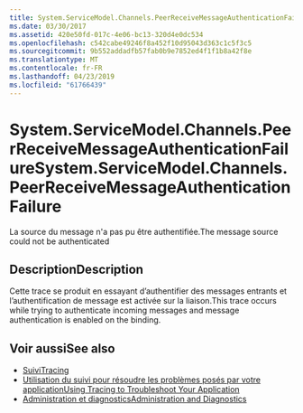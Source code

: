 ```yaml
---
title: System.ServiceModel.Channels.PeerReceiveMessageAuthenticationFailure
ms.date: 03/30/2017
ms.assetid: 420e50fd-017c-4e06-bc13-320d4e0dc534
ms.openlocfilehash: c542cabe49246f8a452f10d95043d363c1c5f3c5
ms.sourcegitcommit: 9b552addadfb57fab0b9e7852ed4f1f1b8a42f8e
ms.translationtype: MT
ms.contentlocale: fr-FR
ms.lasthandoff: 04/23/2019
ms.locfileid: "61766439"
---
```

# <a name="systemservicemodelchannelspeerreceivemessageauthenticationfailure"></a><span data-ttu-id="b9b90-102">System.ServiceModel.Channels.PeerReceiveMessageAuthenticationFailure</span><span class="sxs-lookup"><span data-stu-id="b9b90-102">System.ServiceModel.Channels.PeerReceiveMessageAuthenticationFailure</span></span>
<span data-ttu-id="b9b90-103">La source du message n'a pas pu être authentifiée.</span><span class="sxs-lookup"><span data-stu-id="b9b90-103">The message source could not be authenticated</span></span>  
  
## <a name="description"></a><span data-ttu-id="b9b90-104">Description</span><span class="sxs-lookup"><span data-stu-id="b9b90-104">Description</span></span>  
 <span data-ttu-id="b9b90-105">Cette trace se produit en essayant d’authentifier des messages entrants et l’authentification de message est activée sur la liaison.</span><span class="sxs-lookup"><span data-stu-id="b9b90-105">This trace occurs while trying to authenticate incoming messages and message authentication is enabled on the binding.</span></span>  
  
## <a name="see-also"></a><span data-ttu-id="b9b90-106">Voir aussi</span><span class="sxs-lookup"><span data-stu-id="b9b90-106">See also</span></span>

- [<span data-ttu-id="b9b90-107">Suivi</span><span class="sxs-lookup"><span data-stu-id="b9b90-107">Tracing</span></span>](../../../../../docs/framework/wcf/diagnostics/tracing/index.md)
- [<span data-ttu-id="b9b90-108">Utilisation du suivi pour résoudre les problèmes posés par votre application</span><span class="sxs-lookup"><span data-stu-id="b9b90-108">Using Tracing to Troubleshoot Your Application</span></span>](../../../../../docs/framework/wcf/diagnostics/tracing/using-tracing-to-troubleshoot-your-application.md)
- [<span data-ttu-id="b9b90-109">Administration et diagnostics</span><span class="sxs-lookup"><span data-stu-id="b9b90-109">Administration and Diagnostics</span></span>](../../../../../docs/framework/wcf/diagnostics/index.md)
